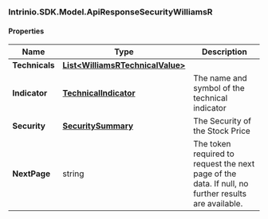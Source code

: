 [//]: # (CLASS:Intrinio.SDK.Model.ApiResponseSecurityWilliamsR)

[//]: # (KIND:object)

### Intrinio.SDK.Model.ApiResponseSecurityWilliamsR
#### Properties

[//]: # (START_DEFINITION)

Name | Type | Description
------------ | ------------- | -------------
**Technicals** | [**List&lt;WilliamsRTechnicalValue&gt;**](WilliamsRTechnicalValue.md) |  &nbsp;
**Indicator** | [**TechnicalIndicator**](TechnicalIndicator.md) | The name and symbol of the technical indicator &nbsp;
**Security** | [**SecuritySummary**](SecuritySummary.md) | The Security of the Stock Price &nbsp;
**NextPage** | string | The token required to request the next page of the data. If null, no further results are available. &nbsp;

[//]: # (END_DEFINITION)


[//]: # (CONTAINED_CLASS:Intrinio.SDK.Model.WilliamsRTechnicalValue)


[//]: # (CONTAINED_CLASS:Intrinio.SDK.Model.TechnicalIndicator)


[//]: # (CONTAINED_CLASS:Intrinio.SDK.Model.SecuritySummary)


